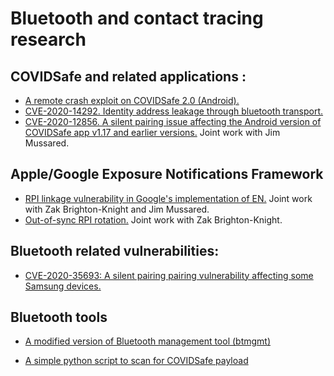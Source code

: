 # Bluetooth and contact tracing research

## COVIDSafe and related applications :
- [A remote crash exploit on COVIDSafe 2.0 (Android).](crashing_covidsafe.pdf)
- [CVE-2020-14292. Identity address leakage through bluetooth transport.](https://github.com/alwentiu/CVE-2020-14292) 
- [CVE-2020-12856. A silent pairing issue affecting the Android version of COVIDSafe app v1.17 and earlier versions.](https://github.com/alwentiu/COVIDSafe-CVE-2020-12856) Joint work with Jim Mussared.

## Apple/Google Exposure Notifications Framework 
- [RPI linkage vulnerability in Google's implementation of EN.](GAEN.pdf)  Joint work with Zak Brighton-Knight and Jim Mussared. 
- [Out-of-sync RPI rotation.](https://github.com/alwentiu/exposure_notification) Joint work with Zak Brighton-Knight.

## Bluetooth related vulnerabilities:
- [CVE-2020-35693: A silent pairing pairing vulnerability affecting some Samsung devices.](samsung.pdf)


## Bluetooth tools

- [A modified version of Bluetooth management tool (btmgmt)](https://github.com/alwentiu/btmgmt-alt)

- [A simple python script to scan for COVIDSafe payload](https://github.com/alwentiu/covidsafescan)
